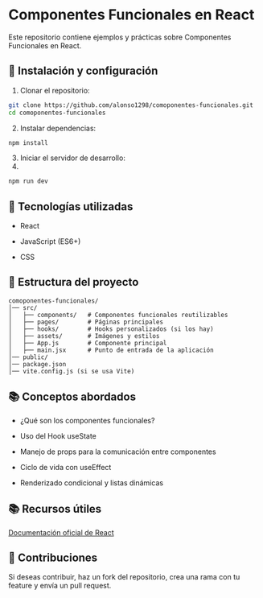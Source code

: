 # Componentes Funcionales en React

Este repositorio contiene ejemplos y prácticas sobre Componentes Funcionales en React.

## 🚀 Instalación y configuración

1. Clonar el repositorio:
 ``` bash
git clone https://github.com/alonso1298/comoponentes-funcionales.git
cd comoponentes-funcionales
```

2. Instalar dependencias:

``` bash 
npm install
```
3. Iniciar el servidor de desarrollo:
4. 
``` bash
npm run dev
```

## 📌 Tecnologías utilizadas

- React

- JavaScript (ES6+)

- CSS 

## 📄 Estructura del proyecto

```
comoponentes-funcionales/
│── src/
│   ├── components/   # Componentes funcionales reutilizables
│   ├── pages/        # Páginas principales
│   ├── hooks/        # Hooks personalizados (si los hay)
│   ├── assets/       # Imágenes y estilos
│   ├── App.js        # Componente principal
│   ├── main.jsx      # Punto de entrada de la aplicación
│── public/
│── package.json
│── vite.config.js (si se usa Vite)
```

## 📚 Conceptos abordados

- ¿Qué son los componentes funcionales?

- Uso del Hook useState

- Manejo de props para la comunicación entre componentes

- Ciclo de vida con useEffect

- Renderizado condicional y listas dinámicas

## 📚 Recursos útiles

[Documentación oficial de React](https://es.react.dev/)

## 👥 Contribuciones

Si deseas contribuir, haz un fork del repositorio, crea una rama con tu feature y envía un pull request.
